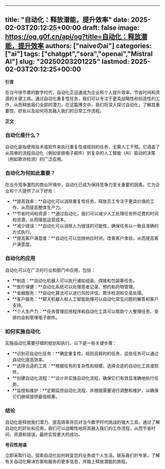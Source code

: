 
---
title: "自动化：释放潜能，提升效率"
date: 2025-02-03T20:12:25+00:00
draft: false
image: https://og.g0f.cn/api/og?title=自动化：释放潜能，提升效率
authors: ["naiveのai"]
categories: ["ai"]
tags: ["chatgpt","sora","openai","Mistral AI"]
slug: "20250203201225"
lastmod: 2025-02-03T20:12:25+00:00
---
**引言**

在当今快节奏的数字时代，自动化正迅速成为企业和个人提升效率、节省时间和资源的关键工具。通过自动化重复性任务，我们可以专注于更具战略性和创造性的工作，从而释放我们全部的潜力。在这篇博文中，我们将深入探讨自动化，了解其重要性、好处以及如何将其融入我们的日常工作流程。

**正文**

### 自动化是什么？

自动化是指使用技术或软件来执行重复性或规则的任务，无需人工干预。它涵盖了从简单的流程自动化（例如安排电子邮件）到复杂的人工智能（AI）驱动的决策（例如欺诈检测）的广泛应用。

### 自动化为何如此重要？

在当今竞争激烈的商业环境中，自动化已成为保持竞争力至关重要的因素。它为企业和个人提供了以下好处：

* **提高效率：**自动化可以消除重复性任务，释放员工专注于更具价值的工作，从而提高整体生产力。
* **节省时间和资源：**通过自动化，我们可以减少人工处理任务所花费的时间和资源，从而降低运营成本。
* **减少错误：**自动化可以消除人为错误的可能性，确保任务以一致且准确的方式执行。
* **提高客户满意度：**自动化可以加快响应时间，改善客户体验，从而提高客户满意度。

### 自动化的应用

自动化可以在广泛的行业和部门中应用，包括：

* **制造：**自动化机器人可以执行诸如组装、焊接和包装等任务。
* **医疗保健：**自动化系统可以处理患者记录、预约和药物管理。
* **金融服务：**自动化算法可以进行风险评估、欺诈检测和交易处理。
* **客户服务：**聊天机器人和人工智能助理可以自动化常见问题的解答和客户支持。
* **个人生产力：**任务管理应用程序和自动化工具可以帮助个人整理任务、安排约会和管理电子邮件。

### 如何实施自动化

实施自动化需要仔细的规划和执行。以下是一些关键步骤：

* **识别可自动化任务：**确定重复性、规则且耗时的任务，这些任务可以通过自动化提高效率。
* **选择合适的工具：**根据任务的复杂性和规模，选择合适的自动化工具或软件。
* **创建自动化流程：**设计并实施自动化流程，确保它们有效且准确地执行任务。
* **监控和维护：**定期监控自动化流程，并根据需要进行调整和维护，以确保它们继续提供最佳结果。

### 结论

自动化是释放我们潜力、提高效率并应对当今数字时代挑战的强大工具。通过了解自动化的好处和应用，我们可以战略性地将其融入我们的工作流程，从而节省时间、资源和错误，最终实现更大的成功。

**号召性用语**

立即采取行动，探索自动化如何转变您的业务或个人生活。联系我们的专家，了解有关自动化解决方案和服务的更多信息，并踏上释放潜能的旅程。